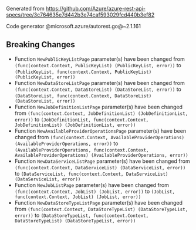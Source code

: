 Generated from https://github.com/Azure/azure-rest-api-specs/tree/3c764635e7d442b3e74caf593029fcd440b3ef82

Code generator @microsoft.azure/autorest.go@~2.1.161

## Breaking Changes

- Function `NewPublicKeyListPage` parameter(s) have been changed from `(func(context.Context, PublicKeyList) (PublicKeyList, error))` to `(PublicKeyList, func(context.Context, PublicKeyList) (PublicKeyList, error))`
- Function `NewDataStoreListPage` parameter(s) have been changed from `(func(context.Context, DataStoreList) (DataStoreList, error))` to `(DataStoreList, func(context.Context, DataStoreList) (DataStoreList, error))`
- Function `NewJobDefinitionListPage` parameter(s) have been changed from `(func(context.Context, JobDefinitionList) (JobDefinitionList, error))` to `(JobDefinitionList, func(context.Context, JobDefinitionList) (JobDefinitionList, error))`
- Function `NewAvailableProviderOperationsPage` parameter(s) have been changed from `(func(context.Context, AvailableProviderOperations) (AvailableProviderOperations, error))` to `(AvailableProviderOperations, func(context.Context, AvailableProviderOperations) (AvailableProviderOperations, error))`
- Function `NewDataServiceListPage` parameter(s) have been changed from `(func(context.Context, DataServiceList) (DataServiceList, error))` to `(DataServiceList, func(context.Context, DataServiceList) (DataServiceList, error))`
- Function `NewJobListPage` parameter(s) have been changed from `(func(context.Context, JobList) (JobList, error))` to `(JobList, func(context.Context, JobList) (JobList, error))`
- Function `NewDataStoreTypeListPage` parameter(s) have been changed from `(func(context.Context, DataStoreTypeList) (DataStoreTypeList, error))` to `(DataStoreTypeList, func(context.Context, DataStoreTypeList) (DataStoreTypeList, error))`
